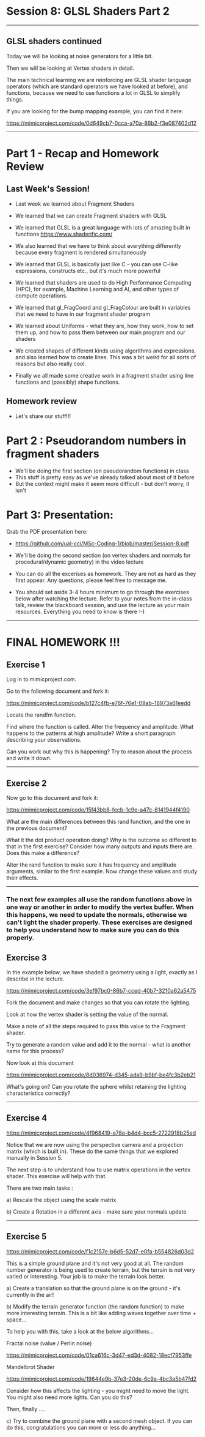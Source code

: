 # Session 8: GLSL Shaders Part 2


---
## GLSL shaders continued

Today we will be looking at noise generators for a little bit.

Then we will be looking at Vertex shaders in detail.

The main technical learning we are reinforcing are GLSL shader language operators (which are standard operators we have looked at before), and functions, because we need to use functions a lot in GLSL to simplify things.

If you are looking for the bump mapping example, you can find it here:

https://mimicproject.com/code/0d649cb7-0cca-a70a-86b2-f3e087402d12

---

# Part 1 - Recap and Homework Review

## Last Week's Session!

- Last week we learned about Fragment Shaders
- We learned that we can create Fragment shaders with GLSL
- We learned that GLSL is a great language with lots of amazing built in functions 
https://www.shaderific.com/
- We also learned that we have to think about everything differently because every fragment is rendered simultaneously
- We learned that GLSL is basically just like C - you can use C-like expressions, constructs etc., but it's much more powerful
- We learned that shaders are used to do High Performance Computing (HPC), for example, Machine Learning and AI, and other types of compute operations.
- We learned that gl_FragCoord and gl_FragColour are built in variables that we need to have in our fragment shader program
- We learned about Uniforms - what they are, how they work, how to set them up, and how to pass them between our main program and our shaders
- We created shapes of different kinds using algorithms and expressions, and also learned how to create lines. This was a bit weird for all sorts of reasons but also really cool.

- Finally we all made some creative work in a fragment shader using line functions and (possibly) shape functions.

## Homework review
- Let's share our stuff!!!

# Part 2 : Pseudorandom numbers in fragment shaders

- We'll be doing the first section (on pseudorandom functions) in class
- This stuff is pretty easy as we've already talked about most of it before
- But the context might make it seem more difficult - but don't worry, it isn't

# Part 3: Presentation:

Grab the PDF presentation here:

- https://github.com/ual-cci/MSc-Coding-1/blob/master/Session-8.pdf

- We'll be doing the second section (on vertex shaders and normals for procedural/dynamic geometry) in the video lecture
- You can do all the excerises as homework. They are not as hard as they first appear. Any questions, please feel free to message me.
- You should set aside 3-4 hours minimum to go through the exercises below after watching the lecture. Refer to your notes from the in-class talk, review the blackboard session, and use the lecture as your main resources. Everything you need to know is there :-)

---

# FINAL HOMEWORK !!!

## Exercise 1

Log in to mimicproject.com.

Go to the following document and fork it:

https://mimicproject.com/code/b127c4fb-e76f-76e1-09ab-18973a61eedd

Locate the randfm function.

Find where the function is called. Alter the frequency and amplitude. What happens to the patterns at high amplitude? Write a short paragraph describing your observations.

Can you work out why this is happening? Try to reason about the process and write it down. 

---

## Exercise 2

Now go to this document and fork it:

https://mimicproject.com/code/15f43bb8-fecb-1c9e-a47c-8141944f4190

What are the main differences between this rand function, and the one in the previous document?

What it the dot product operation doing? Why is the outcome so different to that in the first exercise? Consider how many outputs and inputs there are. Does this make a difference?

Alter the rand function to make sure it has frequency and amplitude arguments, similar to the first example. Now change these values and study their effects.

---

### The next few examples all use the random functions above in one way or another in order to modify the vertex buffer. When this happens, we need to update the normals, otherwise we can't light the shader properly. These exercises are designed to help you understand how to make sure you can do this properly. 


## Exercise 3

In the example below, we have shaded a geometry using a light, exactly as I describe in the lecture.

https://mimicproject.com/code/3ef97bc0-86b7-cced-40b7-3210a62a5475

Fork the document and make changes so that you can rotate the lighting.

Look at how the vertex shader is setting the value of the normal.

Make a note of all the steps required to pass this value to the Fragment shader.

Try to generate a random value and add it to the normal - what is another name for this process?

Now look at this document

https://mimicproject.com/code/8d036974-d345-ada9-b9bf-be4fc3b2eb21

What's going on? Can you rotate the sphere whilst retaining the lighting characteristics correctly?

---

## Exercise 4

https://mimicproject.com/code/4f968419-a78e-b4d4-bcc5-2722918b25ed

Notice that we are now using the perspective camera and a projection matrix (which is built in). These do the same things that we explored manually in Session 5.

The next step is to understand how to use matrix operations in the vertex shader. This exercise will help with that.

There are two main tasks :

a) Rescale the object using the scale matrix

b) Create a Rotation in a different axis - make sure your normals update

---

## Exercise 5

https://mimicproject.com/code/f1c2157e-b6d5-52d7-e0fa-b554826d03d2

This is a simple ground plane and it's not very good at all. The random number generator is being used to create terrain, but the terrain is not very varied or interesting. Your job is to make the terrain look better.

a) Create a translation so that the ground plane is on the ground - it's currently in the air!

b) Modify the terrain generator function (the random function) to make more interesting terrain. This is a bit like adding waves together over time + space... 

To help you with this, take a look at the below algorithms...

Fractal noise (value / Perlin noise)

https://mimicproject.com/code/01ca616c-3d47-ed3d-4082-18ecf7953ffe

Mandelbrot Shader

https://mimicproject.com/code/19644e9b-37e3-20de-6c9a-4bc3a5b47fd2

Consider how this affects the lighting - you might need to move the light. You might also need more lights. Can you do this?

Then, finally ....

c) Try to combine the ground plane with a second mesh object. If you can do this, congratulations you can more or less do anything...
